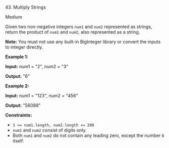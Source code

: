 ﻿43\. Multiply Strings

Medium

Given two non-negative integers `num1` and `num2` represented as strings, return the product of `num1` and `num2`, also represented as a string.

**Note:** You must not use any built-in BigInteger library or convert the inputs to integer directly.

**Example 1:**

**Input:** num1 = "2", num2 = "3"

**Output:** "6" 

**Example 2:**

**Input:** num1 = "123", num2 = "456"

**Output:** "56088" 

**Constraints:**

*   `1 <= num1.length, num2.length <= 200`
*   `num1` and `num2` consist of digits only.
*   Both `num1` and `num2` do not contain any leading zero, except the number `0` itself.